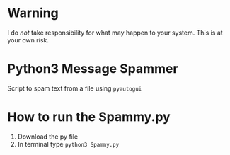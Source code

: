 # Warning
I do *not* take responsibility for what may happen to your system. This is at your own risk.

# Python3 Message Spammer

Script to spam text from a file using `pyautogui`

# How to run the Spammy.py

1) Download the py file
2) In terminal type `python3 Spammy.py`
